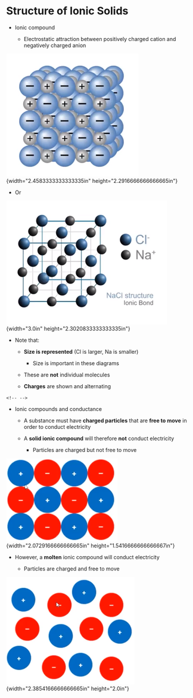 # Structure of Ionic Solids
-   Ionic compound

    -   Electrostatic attraction between positively charged cation and negatively charged anion

![](../media/Unit-2-Structure-of-Ionic-Solids-image1.png){width="2.4583333333333335in" height="2.2916666666666665in"}
-   Or

![Machine generated alternative text: a- Na+ NaCI structure Ionic Bond ](../media/Unit-2-Structure-of-Ionic-Solids-image2.png){width="3.0in" height="2.3020833333333335in"}
-   Note that:

    -   **Size is represented** (Cl is larger, Na is smaller)

        -   Size is important in these diagrams

    -   These are **not** individual molecules

    -   **Charges** are shown and alternating

```{=html}
<!-- -->
```
-   Ionic compounds and conductance

    -   A substance must have **charged particles** that are **free to move** in order to conduct electricity

    -   A **solid ionic compound** will therefore **not** conduct electricity

        -   Particles are charged but not free to move

![Machine generated alternative text: 0000 000 000 ](../media/Unit-2-Structure-of-Ionic-Solids-image3.png){width="2.0729166666666665in" height="1.5416666666666667in"}
-   However, a **molten** ionic compound will conduct electricity

    -   Particles are charged and free to move

![](../media/Unit-2-Structure-of-Ionic-Solids-image4.png){width="2.3854166666666665in" height="2.0in"}






